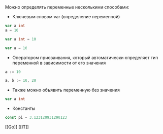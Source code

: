 Можно определять переменные несколькими способами:

- Ключевым словом var (определение переменной)

```go
var a int
a = 10

var a int = 10

var a = 10
```

- Оператором присваивания, который автоматически определяет тип переменной в зависимости от его значения
```go
a := 10
```

```go
a, b := 10, 20
```

- Также можно объявить переменную без значения
```go
var a int
```

- Константы
```go
const pi = 3.123120931290123
```

[[Go]] [[IT]]